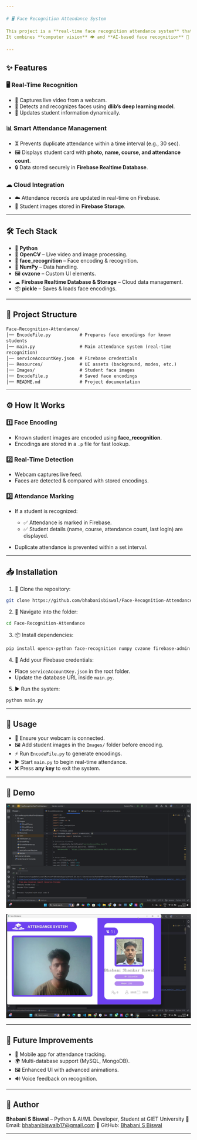 ```yaml
---

# 🖥 Face Recognition Attendance System

This project is a **real-time face recognition attendance system** that automates the process of marking attendance using a webcam.
It combines **computer vision** 👁️ and **AI-based face recognition** 🤖 with cloud integration for seamless attendance tracking.

---
```


## ✨ Features

### 🖥 Real-Time Recognition

* 🎥 Captures live video from a webcam.
* 👤 Detects and recognizes faces using **dlib’s deep learning model**.
* 🔄 Updates student information dynamically.

### 📊 Smart Attendance Management

* ⏳ Prevents duplicate attendance within a time interval (e.g., 30 sec).
* 🖼 Displays student card with **photo, name, course, and attendance count**.
* 🔒 Data stored securely in **Firebase Realtime Database**.

### ☁ Cloud Integration

* ☁️ Attendance records are updated in real-time on Firebase.
* 📂 Student images stored in **Firebase Storage**.

---

## 🛠 Tech Stack

* 🐍 **Python**
* 🎥 **OpenCV** – Live video and image processing.
* 🤖 **face\_recognition** – Face encoding & recognition.
* 🔢 **NumPy** – Data handling.
* 🖼 **cvzone** – Custom UI elements.
* ☁ **Firebase Realtime Database & Storage** – Cloud data management.
* 📦 **pickle** – Saves & loads face encodings.

---

## 📂 Project Structure

```
Face-Recognition-Attendance/
│── EncodeFile.py           # Prepares face encodings for known students
│── main.py                 # Main attendance system (real-time recognition)
│── serviceAccountKey.json  # Firebase credentials
│── Resources/              # UI assets (background, modes, etc.)
│── Images/                 # Student face images
│── EncodeFile.p            # Saved face encodings
│── README.md               # Project documentation
```

---

## ⚙ How It Works

### 1️⃣ Face Encoding

* Known student images are encoded using **face\_recognition**.
* Encodings are stored in a `.p` file for fast lookup.

### 2️⃣ Real-Time Detection

* Webcam captures live feed.
* Faces are detected & compared with stored encodings.

### 3️⃣ Attendance Marking

* If a student is recognized:

  * ✅ Attendance is marked in Firebase.
  * ✅ Student details (name, course, attendance count, last login) are displayed.
* Duplicate attendance is prevented within a set interval.

---

## 📥 Installation

1. 📂 Clone the repository:

```bash
git clone https://github.com/bhabanisbiswal/Face-Recognition-Attendance.git
```

2. 📁 Navigate into the folder:

```bash
cd Face-Recognition-Attendance
```

3. 📦 Install dependencies:

```bash
pip install opencv-python face-recognition numpy cvzone firebase-admin
```

4. 🔑 Add your Firebase credentials:

* Place `serviceAccountKey.json` in the root folder.
* Update the database URL inside `main.py`.

5. ▶ Run the system:

```bash
python main.py
```

---

## 🚀 Usage

* 🎥 Ensure your webcam is connected.
* 🖼 Add student images in the `Images/` folder before encoding.
* ⚡ Run `EncodeFile.py` to generate encodings.
* ▶ Start `main.py` to begin real-time attendance.
* ❌ Press **any key** to exit the system.

---

## 📸 Demo

![UI Demo 1](https://github.com/bhabanisbiswal/FcaeRecognitionAttendanceSystemComputerVision/blob/8e996df90f97a23b61ab005202f9fb3841f04a53/sample1.png)

![UI Demo 2](https://github.com/bhabanisbiswal/FcaeRecognitionAttendanceSystemComputerVision/blob/8e996df90f97a23b61ab005202f9fb3841f04a53/sample2.png)


---

## 🔮 Future Improvements

* 📱 Mobile app for attendance tracking.
* 🌍 Multi-database support (MySQL, MongoDB).
* 🖼 Enhanced UI with advanced animations.
* 🔊 Voice feedback on recognition.

---

## 👤 Author

**Bhabani S Biswal** – Python & AI/ML Developer, Student at GIET University
📧 Email: [bhabanibiswalb17@gmail.com](mailto:bhabanibiswalb17@gmail.com)
🔗 GitHub: [Bhabani S Biswal](https://github.com/bhabanisbiswal)

---

